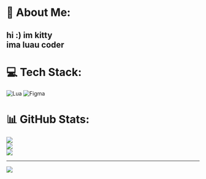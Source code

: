 # 💫 About Me:
## hi :) im kitty<br>ima luau coder


# 💻 Tech Stack:
![Lua](https://img.shields.io/badge/lua-%232C2D72.svg?style=for-the-badge&logo=lua&logoColor=white) ![Figma](https://img.shields.io/badge/figma-%23F24E1E.svg?style=for-the-badge&logo=figma&logoColor=white)
# 📊 GitHub Stats:
![](https://github-readme-stats.vercel.app/api?username=luakitty&theme=omni&hide_border=false&include_all_commits=false&count_private=false)<br/>
![](https://nirzak-streak-stats.vercel.app/?user=luakitty&theme=omni&hide_border=false)<br/>
![](https://github-readme-stats.vercel.app/api/top-langs/?username=luakitty&theme=omni&hide_border=false&include_all_commits=false&count_private=false&layout=compact)

---
[![](https://visitcount.itsvg.in/api?id=luakitty&icon=2&color=10)](https://visitcount.itsvg.in)
